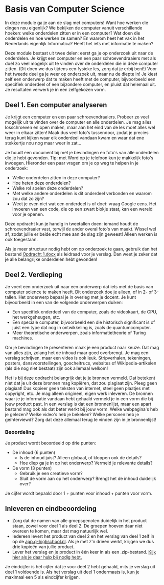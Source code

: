 # Basis van Computer Science

In deze module ga je aan de slag met computers! Want hoe werken die dingen nou eigenlijk? We bekijken de computer vanuit verschillende hoeken: welke onderdelen zitten er in een computer? Wat doen die onderdelen en hoe werken ze samen? En waarom heet het vak in het Nederlands eigenlijk Informatica? Heeft het iets met informatie te maken?

Deze module bestaat uit twee delen: eerst ga je op onderzoek uit naar de onderdelen. Je krijgt een computer en een paar schroevendraaiers met als doel zo veel mogelijk uit te vinden over de onderdelen die in deze computer zitten. (Dit doen we dus tijdens een fysieke les, zorg dat je erbij bent!) Voor het tweede deel ga je weer op onderzoek uit, maar nu de diepte in! Je kiest zelf een onderwerp dat te maken heeft met de computer, bijvoorbeeld een specifiek onderdeel of een bijzondere computer, en pluist dat helemaal uit. Je resultaten verwerk je in een zelfgekozen vorm.

## Deel 1. Een computer analyseren

Je krijgt een computer en een paar schroevendraaiers. Probeer zo veel mogelijk uit te vinden over de computer en alle onderdelen. Je mag alles losschroeven en open maken, maar aan het eind van de les moet alles wel weer in elkaar zitten! Maak dus veel foto's tussendoor, zodat je precies terug kunt kijken waar elk onderdeel vandaan kwam en waar dat ene stekkertje nou nog maar weer in zat...

Je houdt een document bij met je bevindingen en foto's van alle onderdelen die je hebt gevonden. Tip: met Word op je telefoon kun je makkelijk foto's invoegen. Hieronder een paar vragen om je op weg te helpen in je onderzoek:

- Welke onderdelen zitten in deze computer?
- Hoe heten deze onderdelen?
- Welke rol spelen deze onderdelen?
- Met welke andere onderdelen is dit onderdeel verbonden en waarom zou dat zo zijn?
- Weet je even niet wat een onderdeel is of doet: vraag Google eens. Het invoeren van een code, die op een zwart blokje staat, kan een wereld voor je openen.

Deze opdracht kun je handig in tweetallen doen: iemand houdt de schroevendraaier vast, terwijl de ander overal foto's van maakt. Wissel wel af, zodat jullie er beide echt mee aan de slag zijn geweest! Alleen werken is ook toegestaan.

Als je meer structuur nodig hebt om op onderzoek te gaan, gebruik dan het bestand [Opdracht 1.docx](Opdracht%201.docx) als leidraad voor je verslag. Dan weet je zeker dat je alle belangrijke onderdelen hebt gevonden!

## Deel 2. Verdieping

Je voert een onderzoek uit naar een onderwerp dat iets met de basis van computer science te maken heeft.   Dit onderzoek doe je alleen, of in 2- of 3-tallen. Het onderwerp bepaal je in overleg met je docent. Je kunt bijvoorbeeld in een van de volgende onderwerpen duiken:

- Een specifiek onderdeel van de computer, zoals de videokaart, de CPU, het werkgeheugen, etc.
- Een speciale computer, bijvoorbeeld een die historisch significant is of juist een type dat nog in ontwikkeling is, zoals de quantumcomputer.
- Meer theoretische onderwerpen, zoals informatietheorie of Turing machines.

Om je bevindingen te presenteren maak je een product naar keuze. Dat mag van alles zijn, zolang het de inhoud maar goed overbrengt. Je mag een verslag schrijven, maar een video is ook leuk. Stripverhalen, tekeningen, posters, dansvoorstellingen, goocheltrucs, websites of Wikipedia-artikelen (als die nog niet bestaat) zijn ook allemaal welkom!

Het is bij deze opdracht belangrijk dat je je bronnen vermeld. Dat betekent niet dat je uit deze bronnen mag kopiëren, dat zou plagiaat zijn. Pleeg geen plagiaat! Dus kopieer geen teksten van internet, steel geen plaatjes met copyright, etc. Je mag alleen origineel, eigen werk inleveren. De bronnen waar je je informatie vandaan hebt gehaald vermeld je in een vorm die bij jouw product past. In een verslag is dat een bronnenlijst, maar een apart bestand mag ook als dat beter werkt bij jouw vorm. Welke webpagina's heb je gelezen? Welke video's heb je bekeken? Welke personen heb je geïnterviewd? Zorg dat deze allemaal terug te vinden zijn in je bronnenlijst!

### Beoordeling

Je product wordt beoordeeld op drie punten:

- De inhoud (6 punten)
  - Is de inhoud juist? Alleen globaal, of kloppen ook de details?
  - Hoe diep ga je in op het onderwerp? Vermeld je relevante details?
- De vorm (3 punten)
  - Gebruik je een creatieve vorm?
  - Sluit de vorm aan op het onderwerp? Brengt het de inhoud duidelijk over?

Je cijfer wordt bepaald door 1 + punten voor inhoud + punten voor vorm.

## Inleveren en eindbeoordeling

- Zorg dat de namen van alle groepsgenoten duidelijk in het product staan, zowel voor deel 1 als deel 2. De groepen hoeven daar niet overeen te komen, maar dat mag natuurlijk wel.
- Iedereen levert het product van deel 2 en het verslag van deel 1 zelf in op de [app.q-highschool.nl](https://app.q-highschool.nl). Als je met z'n drieën werkt, krijgen we dus drie kopieën van jullie product.
- Lever het verslag en je product in één keer in als een .zip-bestand. [Kijk hier als je daar hulp bij nodig hebt.](https://informatica.q-highschool.nl/informatie/meerdere-bestanden-inleveren)

Je eindcijfer is het cijfer dat je voor deel 2 hebt gehaald, mits je verslag uit deel 1 voldoende is. Als het verslag uit deel 1 ondermaats is, kun je maximaal een 5 als eindcijfer krijgen.